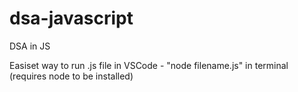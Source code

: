 # dsa-javascript
DSA in JS

Easiset way to run .js file in VSCode - "node filename.js" in terminal (requires node to be installed)